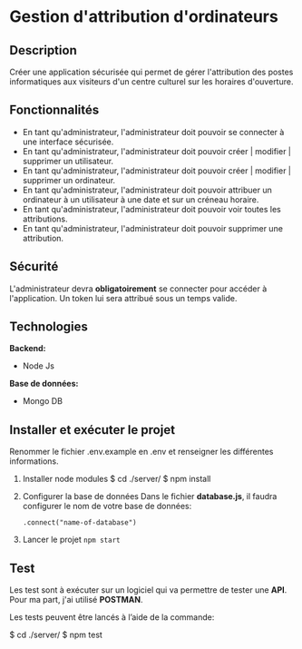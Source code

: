 # Gestion d'attribution d'ordinateurs

## Description

Créer une application sécurisée qui permet de gérer l'attribution des postes informatiques aux visiteurs d'un centre culturel sur les horaires d'ouverture.

## Fonctionnalités

- En tant qu'administrateur, l'administrateur doit pouvoir se connecter à une interface sécurisée.
- En tant qu'administrateur, l'administrateur doit pouvoir créer | modifier | supprimer un utilisateur.
- En tant qu'administrateur, l'administrateur doit pouvoir créer | modifier | supprimer un ordinateur.
- En tant qu'administrateur, l'administrateur doit pouvoir attribuer un ordinateur à un utilisateur à une date et sur un créneau horaire.
- En tant qu'administrateur, l'administrateur doit pouvoir voir toutes les attributions.
- En tant qu'administrateur, l'administrateur doit pouvoir supprimer une attribution.

## Sécurité

L'administrateur devra **obligatoirement** se connecter pour accéder à l'application.
Un token lui sera attribué sous un temps valide.

## Technologies

**Backend:**

- Node Js

**Base de données:**

- Mongo DB

## Installer et exécuter le projet

Renommer le fichier .env.example en .env et renseigner les différentes informations.

1. Installer node modules
   $ cd ./server/
   $ npm install

2. Configurer la base de données
   Dans le fichier **database.js**, il faudra configurer le nom de votre base de données:

   `.connect("name-of-database")`

3. Lancer le projet
   `npm start`

## Test

Les test sont à exécuter sur un logiciel qui va permettre de tester une **API**.
Pour ma part, j'ai utilisé **POSTMAN**.

Les tests peuvent être lancés à l’aide de la commande:

$ cd ./server/
$ npm test
